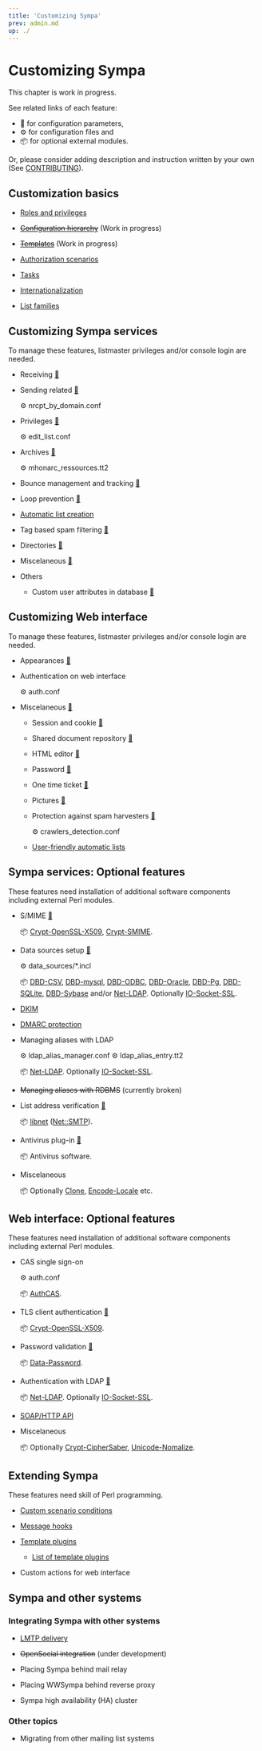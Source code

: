 ```yaml
---
title: 'Customizing Sympa'
prev: admin.md
up: ./
---
```


Customizing Sympa
=================

This chapter is work in progress.

See related links of each feature:
  - &#x1F527; for configuration parameters,
  - &#x2699; for configuration files and
  - &#x1F4E6; for optional external modules.

Or, please consider adding description and instruction written by your own
(See [CONTRIBUTING](../CONTRIBUTING.md)).

Customization basics
--------------------

  * [Roles and privileges](customize/basics-roles.md)

  * ~~[Configuration hierarchy](customize/basics-configuration.md)~~
    (Work in progress)

  * ~~[Templates](customize/basics-templates.md)~~
    (Work in progress)

  * [Authorization scenarios](customize/basics-scenarios.md)

  * [Tasks](customize/basics-tasks.md)

  * [Internationalization](customize/basics-i18n.md)

  * [List families](customize/basics-families.md)

Customizing Sympa services
--------------------------

To manage these features, listmaster privileges and/or console login are
needed.

  * Receiving
    [&#x1F527;](man/sympa.conf.5.md#receiving)

  * Sending related
    [&#x1F527;](man/sympa.conf.5.md#sending-related)

    &#x2699; nrcpt_by_domain.conf

  * Privileges
    [&#x1F527;](man/sympa.conf.5.md#privileges)

    &#x2699; edit_list.conf

  * Archives
    [&#x1F527;](man/sympa.conf.5.md#archives)

    &#x2699; mhonarc_ressources.tt2

  * Bounce management and tracking
    [&#x1F527;](man/sympa.conf.5.md#bounce-management-and-tracking)


  * Loop prevention
    [&#x1F527;](man/sympa.conf.5.md#loop-prevention)

  * [Automatic list creation](customize/automatic-lists.md)

  * Tag based spam filtering
    [&#x1F527;](man/sympa.conf.5.md#tag-based-spam-filtering)

  * Directories
    [&#x1F527;](man/sympa.conf.5.md#directories)

  * Miscelaneous
    [&#x1F527;](man/sympa.conf.5.md#miscelaneous)

  * Others

      - Custom user attributes in database
        [&#x1F527;](man/sympa.conf.5.md#db_additional_subscriber_fields)

Customizing Web interface
--------------------------

To manage these features, listmaster privileges and/or console login are
needed.

  * Appearances
    [&#x1F527;](man/sympa.conf.5.md#web-interface-parameters-appearances)

  - Authentication on web interface

    &#x2699; auth.conf

  * Miscelaneous
    [&#x1F527;](man/sympa.conf.5.md#web-interface-parameters-miscelaneous)

      - Session and cookie
        [&#x1F527;](man/sympa.conf.5.md#cookie_domain)

      - Shared document repository
        [&#x1F527;](man/sympa.conf.5.md#default_shared_quota)

      - HTML editor
        [&#x1F527;](man/sympa.conf.5.md#use_html_editor)

      - Password
        [&#x1F527;](man/sympa.conf.5.md#max_wrong_password)

      - One time ticket
        [&#x1F527;](man/sympa.conf.5.md#one_time_ticket_lifetime)

      - Pictures
        [&#x1F527;](man/sympa.conf.5.md#pictures_feature)

      - Protection against spam harvesters
        [&#x1F527;](man/sympa.conf.5.md#spam_protection)

        &#x2699; crawlers_detection.conf

      - [User-friendly automatic lists](customize/friendly-automatic-lists.md)

Sympa services: Optional features
---------------------------------

These features need installation of additional software components including
external Perl modules.

  * S/MIME
    [&#x1F527;](man/sympa.conf.5.md#s-mime-and-tls)

    &#x1F4E6;
    [Crypt-OpenSSL-X509](https://metacpan.org/release/Crypt-OpenSSL-X509),
    [Crypt-SMIME](https://metacpan.org/release/Crypt-SMIME).

  * Data sources setup
    [&#x1F527;](man/sympa.conf.5.md#data-sources-setup)

    &#x2699; data_sources/*.incl

    &#x1F4E6; [DBD-CSV](https://metacpan.org/release/DBD-CSV),
    [DBD-mysql](https://metacpan.org/release/DBD-mysql),
    [DBD-ODBC](https://metacpan.org/release/DBD-ODBC),
    [DBD-Oracle](https://metacpan.org/release/DBD-Oracle),
    [DBD-Pg](https://metacpan.org/release/DBD-Pg),
    [DBD-SQLite](https://metacpan.org/release/DBD-SQLite),
    [DBD-Sybase](https://metacpan.org/release/DBD-Sybase) and/or
    [Net-LDAP](https://metacpan.org/release/Net-LDAP).
    Optionally [IO-Socket-SSL](https://metacpan.org/release/IO-Socket-SSL).

  * [DKIM](customize/dkim.md)

  * [DMARC protection](customize/dmarc-protection.md)

  * Managing aliases with LDAP

    &#x2699; ldap_alias_manager.conf
    &#x2699; ldap_alias_entry.tt2

    &#x1F4E6; [Net-LDAP](https://metacpan.org/release/Net-LDAP).
    Optionally [IO-Socket-SSL](https://metacpan.org/release/IO-Socket-SSL).

  * ~~Managing aliases with RDBMS~~ (currently broken)

  * List address verification
    [&#x1F527;](man/sympa.conf.5.md#list-address-verification)

    &#x1F4E6; [libnet](https://metacpan.org/release/libnet)
    ([Net::SMTP](https://metacpan.org/pod/Net::SMTP)).

  * Antivirus plug-in
    [&#x1F527;](man/sympa.conf.5.md#antivirus-plug-in)

    &#x1F4E6; Antivirus software.

  * Miscelaneous

    &#x1F4E6; Optionally [Clone](https://metacpan.org/release/Clone),
    [Encode-Locale](https://metacpan.org/release/Encode-Locale) etc.

Web interface: Optional features
--------------------------------

These features need installation of additional software components including
external Perl modules.

  * CAS single sign-on

    &#x2699; auth.conf

    &#x1F4E6; [AuthCAS](https://metacpan.org/release/AuthCAS).

  * TLS client authentication
    [&#x1F527;](man/sympa.conf.5.md#s-mime-and-tls)

    &#x1F4E6;
    [Crypt-OpenSSL-X509](https://metacpan.org/release/Crypt-OpenSSL-X509).

  * Password validation
    [&#x1F527;](man/sympa.conf.5.md#password-validation)

    &#x1F4E6; [Data-Password](https://metacpan.org/release/Data-Password).

  * Authentication with LDAP
    [&#x1F527;](man/sympa.conf.5.md#authentication-with-ldap)

    &#x1F4E6; [Net-LDAP](https://metacpan.org/release/Net-LDAP).
    Optionally [IO-Socket-SSL](https://metacpan.org/release/IO-Socket-SSL).

  * [SOAP/HTTP API](customize/soap-api.md)

  * Miscelaneous

    &#x1F4E6; Optionally
    [Crypt-CipherSaber](https://metacpan.org/release/Crypt-CipherSaber),
    [Unicode-Nomalize](https://metacpan.org/release/Unicode-Nomalize).

Extending Sympa
---------------

These features need skill of Perl programming.

  - [Custom scenario conditions](customize/custom-scenario-conditions.md)

  - [Message hooks](man/Sympa-Message-Plugin.3.md)

  - [Template plugins](customize/template-plugins.md)

      - [List of template plugins](customize/template-plugins.md#list-of-template-plugins)

  - Custom actions for web interface

Sympa and other systems
-----------------------

### Integrating Sympa with other systems

  - [LMTP delivery](customize/lmtp-delivery.md)

  - ~~OpenSocial integration~~ (under development)

  - Placing Sympa behind mail relay

  - Placing WWSympa behind reverse proxy

  - Sympa high availability (HA) cluster

### Other topics

  - Migrating from other mailing list systems

